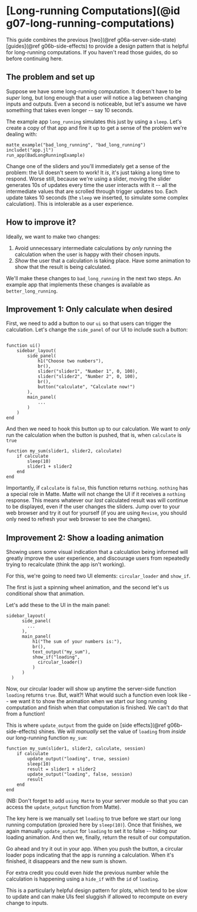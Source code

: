 # [Long-running Computations](@id g07-long-running-computations)

This guide combines the previous [two](@ref g06a-server-side-state)
[guides](@ref g06b-side-effects) to provide a design pattern that is helpful for
long-running computations. If you haven't read those guides, do so before continuing here.

## The problem and set up

Suppose we have some long-running computation. It doesn't have to be _super_ long, but long
enough that a user will notice a lag between changing inputs and outputs. Even a second is
noticeable, but let's assume we have something that takes even longer -- say 10 seconds.

The example app `long_running` simulates this just by using a `sleep`. Let's create a copy of
that app and fire it up to get a sense of the problem we're dealing with:

```
matte_example("bad_long_running", "bad_long_running")
includet("app.jl")
run_app(BadLongRunningExample)
```

Change one of the sliders and you'll immediately get a sense of the problem: the UI doesn't
seem to work! It _is_, it's just taking a long time to respond. Worse still, because we're
using a slider, moving the slider generates 10s of updates every time the user interacts with
it -- all the intermediate values that are scrolled through trigger updates too. Each update
takes 10 seconds (the `sleep` we inserted, to simulate some complex calculation). This is
intolerable as a user experience.

## How to improve it?

Ideally, we want to make two changes:

1) Avoid unnecessary intermediate calculations by _only_ running the calculation when the
user is happy with their chosen inputs.
2) _Show_ the user that a calculation is taking place. Have some animation to show that the
result is being calculated.

We'll make these changes to `bad_long_running` in the next two steps. An example app that
implements these changes is available as `better_long_running`.

## Improvement 1: Only calculate when desired

First, we need to add a button to our `ui` so that users can trigger the calculation. Let's
change the `side_panel` of our UI to include such a button:

```

function ui()
    sidebar_layout(
        side_panel(
            h1("Choose two numbers"),
            br(),
            slider("slider1", "Number 1", 0, 100),
            slider("slider2", "Number 2", 0, 100),
            br(),
            button("calculate", "Calculate now!")
        ),
        main_panel(
            ...
        )
    )
end
```

And then we need to hook this button up to our calculation. We want to _only_ run the
calculation when the button is pushed, that is, when `calculate` is `true`

```
function my_sum(slider1, slider2, calculate)
    if calculate
        sleep(10)
        slider1 + slider2
    end
end
```

Importantly, if `calculate` is `false`, this function returns `nothing`. `nothing` has a
special role in Matte. Matte will not change the UI if it receives a `nothing` response. This
means whatever our _last_ calculated result was will continue to be displayed, even if the
user changes the sliders. Jump over to your web browser and try it out for yourself (if you
are using `Revise`, you should only need to refresh your web browser to see the changes).

## Improvement 2: Show a loading animation

Showing users some visual indication that a calculation being informed will greatly improve
the user experience, and discourage users from repeatedly trying to recalculate (think the
app isn't working).

For this, we're going to need two UI elements: `circular_loader` and `show_if`.

The first is just a spinning wheel animation, and the second let's us conditional show that
animation.

Let's add these to the UI in the main panel:
```
sidebar_layout(
      side_panel(
        ...
      ),
      main_panel(
          h1("The sum of your numbers is:"),
          br(),
          text_output("my_sum"),
          show_if("loading",
            circular_loader()
          )
      )
  )
```

Now, our circular loader will show up anytime the server-side function `loading` returns
`true`. But, wait?! What would such a function even look like -- we want it to show the
animation when we start our long running computation and finish when that computation is
finished. We can't do that from a function!

This is where `update_output` from the guide on [side effects](@ref g06b-side-effects)
shines. We will _manually_ set the value of `loading` from _inside_ our long-running
function `my_sum`:

```
function my_sum(slider1, slider2, calculate, session)
    if calculate
        update_output("loading", true, session)
        sleep(10)
        result = slider1 + slider2
        update_output("loading", false, session)
        result
    end
end
```

(NB: Don't forget to add `using Matte` to your server module so that you can access the
`update_output` function from Matte).

The key here is we manually set `loading` to true before we start our long running
computation (proxied here by `sleep(10)`). Once that finishes, we again manually
`update_output` for `loading` to set it to false -- hiding our loading animation. And then
we, finally, return the result of our computation.

Go ahead and try it out in your app. When you push the button, a circular loader pops
indicating that the app is running a calculation. When it's finished, it disappears and the
new sum is shown.

For extra credit you could even _hide_ the previous number while the calculation is happening
using a `hide_if` with the `id` of `loading`.

This is a particularly helpful design pattern for plots, which tend to be slow to update and
can make UIs feel sluggish if allowed to recompute on every change to inputs.
